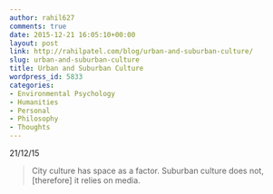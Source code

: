 ```yaml
---
author: rahil627
comments: true
date: 2015-12-21 16:05:10+00:00
layout: post
link: http://rahilpatel.com/blog/urban-and-suburban-culture/
slug: urban-and-suburban-culture
title: Urban and Suburban Culture
wordpress_id: 5833
categories:
- Environmental Psychology
- Humanities
- Personal
- Philosophy
- Thoughts
---
```


21/12/15


<blockquote>City culture has space as a factor. Suburban culture does not, [therefore] it relies on media.</blockquote>
